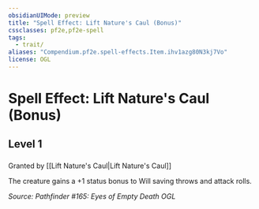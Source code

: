 ```yaml
---
obsidianUIMode: preview
title: "Spell Effect: Lift Nature's Caul (Bonus)"
cssclasses: pf2e,pf2e-spell
tags:
  - trait/
aliases: "Compendium.pf2e.spell-effects.Item.ihv1azg80N3kj7Vo"
license: OGL
---
```

# Spell Effect: Lift Nature's Caul (Bonus)
## Level 1
### 






Granted by [[Lift Nature's Caul|Lift Nature's Caul]]

The creature gains a +1 status bonus to Will saving throws and attack rolls.

*Source: Pathfinder #165: Eyes of Empty Death*
*OGL*